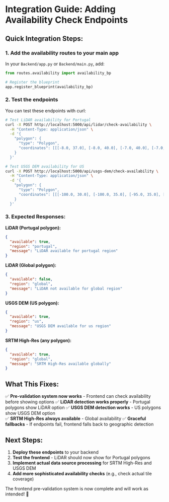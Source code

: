 # Integration Guide: Adding Availability Check Endpoints

## Quick Integration Steps:

### 1. Add the availability routes to your main app
In your `Backend/app.py` or `Backend/main.py`, add:

```python
from routes.availability import availability_bp

# Register the blueprint
app.register_blueprint(availability_bp)
```

### 2. Test the endpoints
You can test these endpoints with curl:

```bash
# Test LiDAR availability for Portugal
curl -X POST http://localhost:5000/api/lidar/check-availability \
  -H "Content-Type: application/json" \
  -d '{
    "polygon": {
      "type": "Polygon",
      "coordinates": [[[-8.0, 37.0], [-8.0, 40.0], [-7.0, 40.0], [-7.0, 37.0], [-8.0, 37.0]]]
    }
  }'

# Test USGS DEM availability for US
curl -X POST http://localhost:5000/api/usgs-dem/check-availability \
  -H "Content-Type: application/json" \
  -d '{
    "polygon": {
      "type": "Polygon", 
      "coordinates": [[[-100.0, 30.0], [-100.0, 35.0], [-95.0, 35.0], [-95.0, 30.0], [-100.0, 30.0]]]
    }
  }'
```

### 3. Expected Responses:

**LiDAR (Portugal polygon):**
```json
{
  "available": true,
  "region": "portugal", 
  "message": "LiDAR available for portugal region"
}
```

**LiDAR (Global polygon):**
```json
{
  "available": false,
  "region": "global",
  "message": "LiDAR not available for global region"
}
```

**USGS DEM (US polygon):**
```json
{
  "available": true,
  "region": "us",
  "message": "USGS DEM available for us region"
}
```

**SRTM High-Res (any polygon):**
```json
{
  "available": true,
  "region": "global",
  "message": "SRTM High-Res available globally"
}
```

## What This Fixes:

✅ **Pre-validation system now works** - Frontend can check availability before showing options
✅ **LiDAR detection works properly** - Portugal polygons show LiDAR option
✅ **USGS DEM detection works** - US polygons show USGS DEM option  
✅ **SRTM High-Res always available** - Global availability
✅ **Graceful fallbacks** - If endpoints fail, frontend falls back to geographic detection

## Next Steps:

1. **Deploy these endpoints** to your backend
2. **Test the frontend** - LiDAR should now show for Portugal polygons
3. **Implement actual data source processing** for SRTM High-Res and USGS DEM
4. **Add more sophisticated availability checks** (e.g., check actual tile coverage)

The frontend pre-validation system is now complete and will work as intended! 🎯
